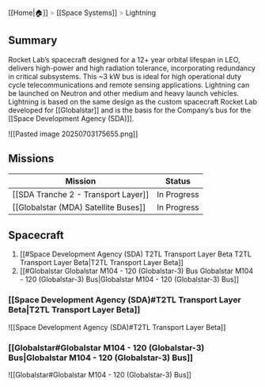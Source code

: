 [[Home|🏠]] <span style="color: LightSlateGray">></span> [[Space Systems]] <span style="color: LightSlateGray">></span> Lightning
## Summary

Rocket Lab’s spacecraft designed for a 12+ year orbital lifespan in LEO, delivers high-power and high radiation tolerance, incorporating redundancy in critical subsystems. This ~3 kW bus is ideal for high operational duty cycle telecommunications and remote sensing applications. Lightning can be launched on Neutron and other medium and heavy launch vehicles. Lightning is based on the same design as the custom spacecraft Rocket Lab developed for [[Globalstar]] and is the basis for the Company’s bus for the [[Space Development Agency (SDA)]]. 

![[Pasted image 20250703175655.png]]
## Missions

| Mission                              | Status      |
| ------------------------------------ | ----------- |
| [[SDA Tranche 2 - Transport Layer]]  | In Progress |
| [[Globalstar (MDA) Satellite Buses]] | In Progress |
## Spacecraft

1. [[#Space Development Agency (SDA) T2TL Transport Layer Beta T2TL Transport Layer Beta|T2TL Transport Layer Beta]]
2. [[#Globalstar Globalstar M104 - 120 (Globalstar-3) Bus Globalstar M104 - 120 (Globalstar-3) Bus|Globalstar M104 - 120 (Globalstar-3) Bus]]
### [[Space Development Agency (SDA)#T2TL Transport Layer Beta|T2TL Transport Layer Beta]]

![[Space Development Agency (SDA)#T2TL Transport Layer Beta]]


### [[Globalstar#Globalstar M104 - 120 (Globalstar-3) Bus|Globalstar M104 - 120 (Globalstar-3) Bus]]

![[Globalstar#Globalstar M104 - 120 (Globalstar-3) Bus]]